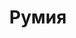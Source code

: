 ---
title: "Румия"
description: "Если вам нужна опытная, сексуальная спутница, чтобы весело провести время в клубе, ресторане или отеле, давайте встретимся. Я элитная эскортница, которая знает, как удовлетворить желания мужчин, обеспечить отличное настроение. У меня потрясающая фигура, блестящие темные волосы, красивые глаза, милая, лучезарная улыбка. Я имею высшее образование, отменное чувство юмора, поэтому гарантирую, вместе нам будет весело и интересно.

Заказывайте VIP сопровождение онлайн на нашем сайте и очень скоро профессиональный менеджер устроит нам приятную встречу в лучшем ресторане или отеле города."
Price: "От 1000$"
height: "176"
weight: "49"
age: "23"
folder: rumia
mainImage: 1.webp
images:
  - 2.webp
  - 3.webp
---